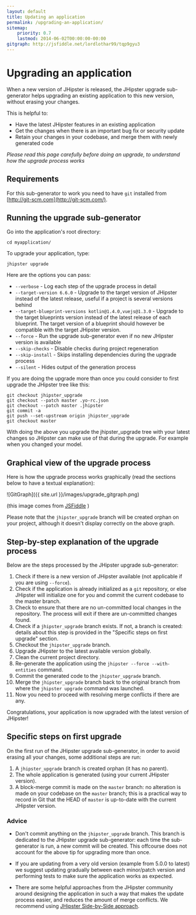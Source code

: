 ```yaml
---
layout: default
title: Updating an application
permalink: /upgrading-an-application/
sitemap:
    priority: 0.7
    lastmod: 2014-06-02T00:00:00-00:00
gitgraph: http://jsfiddle.net/lordlothar99/tqp9gyu3
---
```


# <i class="fa fa-refresh"></i> Upgrading an application

When a new version of JHipster is released, the JHipster upgrade sub-generator helps upgrading an existing application to this new version, without erasing your changes.

This is helpful to:

- Have the latest JHipster features in an existing application
- Get the changes when there is an important bug fix or security update
- Retain your changes in your codebase, and merge them with newly generated code

_Please read this page carefully before doing an upgrade, to understand how the upgrade process works_

## Requirements

For this sub-generator to work you need to have `git` installed from [http://git-scm.com](http://git-scm.com/).

## Running the upgrade sub-generator

Go into the application's root directory:

`cd myapplication/`

To upgrade your application, type:

`jhipster upgrade`

Here are the options you can pass:

* `--verbose` - Log each step of the upgrade process in detail
* `--target-version 6.6.0` - Upgrade to the target version of JHipster instead of the latest release, useful if a project is several versions behind
* `--target-blueprint-versions kotlin@1.4.0,vuejs@1.3.0` - Upgrade to the target blueprints version instead of the latest release of each blueprint. The target version of a blueprint should however be compatible with the target JHipster version. 
* `--force` - Run the upgrade sub-generator even if no new JHipster version is available
* `--skip-checks` - Disable checks during project regeneration
* `--skip-install` - Skips installing dependencies during the upgrade process
* `--silent` - Hides output of the generation process

If you are doing the upgrade more than once you could consider to first upgrade the JHipster tree like this:
	
    git checkout jhipster_upgrade
	git checkout --patch master .yo-rc.json
	git checkout --patch master .jhipster
	git commit -a
	git push --set-upstream origin jhipster_upgrade
	git checkout master

With doing the above you upgrade the jhipster_upgrade tree with your latest changes so JHipster can make use of that during the upgrade. For example when you changed your model.

## Graphical view of the upgrade process

Here is how the upgrade process works graphically (read the sections below to have a textual explanation):

![GitGraph]({{ site.url }}/images/upgrade_gitgraph.png)

(this image comes from [JSFiddle](http://jsfiddle.net/lordlothar99/tqp9gyu3/) )

Please note that the `jhipster_upgrade` branch will be created orphan on your project, although it doesn't display correctly on the above graph.

## Step-by-step explanation of the upgrade process

Below are the steps processed by the JHipster upgrade sub-generator:

1. Check if there is a new version of JHipster available (not applicable if you are using `--force`).
2. Check if the application is already initialized as a `git` repository, or else JHipster will initialize one for you and commit the current codebase to the master branch.
3. Check to ensure that there are no un-committed local changes in the repository. The process will exit if there are un-committed changes found.
4. Check if a `jhipster_upgrade` branch exists. If not, a branch is created: details about this step is provided in the "Specific steps on first upgrade" section.
5. Checkout the `jhipster_upgrade` branch.
6. Upgrade JHipster to the latest available version globally.
7. Clean the current project directory.
8. Re-generate the application using the `jhipster --force --with-entities` command.
9. Commit the generated code to the `jhipster_upgrade` branch.
10. Merge the `jhipster_upgrade` branch back to the original branch from where the `jhipster upgrade` command was launched.
11. Now you need to proceed with resolving merge conflicts if there are any.

Congratulations, your application is now upgraded with the latest version of JHipster!

## Specific steps on first upgrade

On the first run of the JHipster upgrade sub-generator, in order to avoid erasing all your changes, some additional steps are run:

1. A `jhipster_upgrade` branch is created orphan (it has no parent).
2. The whole application is generated (using your current JHipster version).
3. A block-merge commit is made on the `master` branch: no alteration is made on your codebase on the `master` branch; this is a practical way to record in Git that the HEAD of `master` is up-to-date with the current JHipster version.

### Advice

- Don't commit anything on the `jhipster_upgrade` branch. This branch is dedicated to the JHipster upgrade sub-generator: each time the sub-generator is run, a new commit will be created. This offcourse does not account for the above tip for upgrading more than once.

- If you are updating from a very old version (example from 5.0.0 to latest) we suggest updating gradually between each minor/patch version and performing tests to make sure the application works as expected. 

- There are some helpful approaches from the JHipster community around designing the application in such a way that makes the update process easier, and reduces the amount of merge conflicts. We recommend using [JHipster Side-by-Side approach](https://www.youtube.com/watch?v=Gg5CYoBdpVo).  
